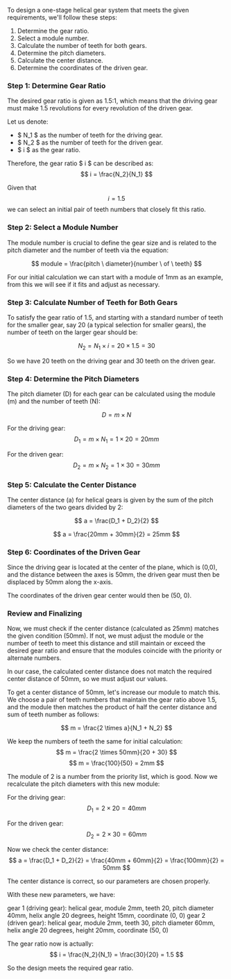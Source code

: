 To design a one-stage helical gear system that meets the given requirements, we'll follow these steps:

1. Determine the gear ratio.
2. Select a module number.
3. Calculate the number of teeth for both gears.
4. Determine the pitch diameters.
5. Calculate the center distance.
6. Determine the coordinates of the driven gear.

### Step 1: Determine Gear Ratio

The desired gear ratio is given as 1.5:1, which means that the driving gear must make 1.5 revolutions for every revolution of the driven gear.

Let us denote:
- $ N_1 $ as the number of teeth for the driving gear.
- $ N_2 $ as the number of teeth for the driven gear.
- $ i $ as the gear ratio.

Therefore, the gear ratio $ i $ can be described as:
$$ i = \frac{N_2}{N_1} $$

Given that $$ i = 1.5 $$ we can select an initial pair of teeth numbers that closely fit this ratio.

### Step 2: Select a Module Number

The module number is crucial to define the gear size and is related to the pitch diameter and the number of teeth via the equation:

$$ module = \frac{pitch \ diameter}{number \ of \ teeth} $$

For our initial calculation we can start with a module of 1mm as an example, from this we will see if it fits and adjust as necessary.

### Step 3: Calculate Number of Teeth for Both Gears

To satisfy the gear ratio of 1.5, and starting with a standard number of teeth for the smaller gear, say 20 (a typical selection for smaller gears), the number of teeth on the larger gear should be:

$$ N_2 = N_1 \times i = 20 \times 1.5 = 30 $$

So we have 20 teeth on the driving gear and 30 teeth on the driven gear.

### Step 4: Determine the Pitch Diameters

The pitch diameter (D) for each gear can be calculated using the module (m) and the number of teeth (N):

$$ D = m \times N $$

For the driving gear:
$$ D_1 = m \times N_1 = 1 \times 20 = 20mm $$

For the driven gear:
$$ D_2 = m \times N_2 = 1 \times 30 = 30mm $$

### Step 5: Calculate the Center Distance

The center distance (a) for helical gears is given by the sum of the pitch diameters of the two gears divided by 2:

$$ a = \frac{D_1 + D_2}{2} $$

$$ a = \frac{20mm + 30mm}{2} = 25mm $$

### Step 6: Coordinates of the Driven Gear

Since the driving gear is located at the center of the plane, which is (0,0), and the distance between the axes is 50mm, the driven gear must then be displaced by 50mm along the x-axis.

The coordinates of the driven gear center would then be (50, 0).

### Review and Finalizing

Now, we must check if the center distance (calculated as 25mm) matches the given condition (50mm). If not, we must adjust the module or the number of teeth to meet this distance and still maintain or exceed the desired gear ratio and ensure that the modules coincide with the priority or alternate numbers.

In our case, the calculated center distance does not match the required center distance of 50mm, so we must adjust our values.

To get a center distance of 50mm, let's increase our module to match this. We choose a pair of teeth numbers that maintain the gear ratio above 1.5, and the module then matches the product of half the center distance and sum of teeth number as follows:

$$ m = \frac{2 \times a}{N_1 + N_2} $$

We keep the numbers of teeth the same for initial calculation:
$$ m = \frac{2 \times 50mm}{20 + 30} $$
$$ m = \frac{100}{50} = 2mm $$

The module of 2 is a number from the priority list, which is good. Now we recalculate the pitch diameters with this new module:

For the driving gear:
$$ D_1 = 2 \times 20 = 40mm $$

For the driven gear:
$$ D_2 = 2 \times 30 = 60mm $$

Now we check the center distance:
$$ a = \frac{D_1 + D_2}{2} = \frac{40mm + 60mm}{2} = \frac{100mm}{2} = 50mm $$

The center distance is correct, so our parameters are chosen properly. 

With these new parameters, we have:

gear 1 (driving gear): helical gear, module 2mm, teeth 20, pitch diameter 40mm, helix angle 20 degrees, height 15mm, coordinate (0, 0)
gear 2 (driven gear): helical gear, module 2mm, teeth 30, pitch diameter 60mm, helix angle 20 degrees, height 20mm, coordinate (50, 0)

The gear ratio now is actually:
$$ i = \frac{N_2}{N_1} = \frac{30}{20} = 1.5 $$

So the design meets the required gear ratio.